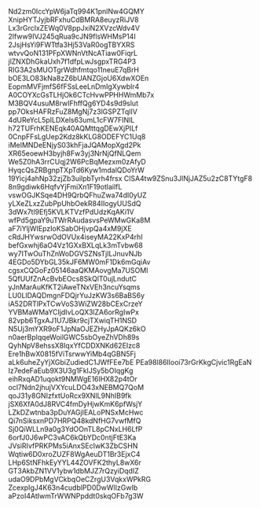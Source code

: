 Nd2zm0IccYpW6jaTq994K1pnlNw4GQMY
XnipHYTJyjbRFxhuCdBMRA8euyzRiJV8
Lx3rGrcIxZEWq0V8ppJxiN2XVzcWdv4V
2lfww9IVJ245qRua9cJN9flsWHMsP14I
2JsjHsYi9FWTtfa3Hj53VaR0ogTBYXRS
wtvvQoN131PFpXWNnVtNcATiaw0FiqrL
jlZNXDhGkaUxh7f1dfpLwJsgpxTRG4P3
RIG3A2sMUOTgrWdhfmtqo11neuE7qBrH
bOE3LO83kNa8zZ6bUANZGjoU6XdwXOEn
EopmMVFjmfS6fFSsLeeLnDmIgXywblr4
A0COYXcGsTLHjOk6CTcHvwPPHHWmMb7x
M3BQV4usuM8rwIFhffQg6YD4s9d9slut
pp7OksHAFRzFuZ8MgNj7z3lGSPZTqlIV
4dUReYcL5pILDXels63umL1cFW7FINIL
h72TUFrhKENEqk40AQMttqgDEwXjPILf
0CnpFFsLgUep2Kdz8kKLG8ODEFYC1Uq8
iMeIMNDeENjyS03khFjaJQAMopXgd2Pk
XR65eoewH3byjh8Fw3yj3NrNjQfNLQem
We5Z0hA3rrCUqj2W6PcBqMezxm0zAfyD
HyqcQsZRBgnpTXpTd6Kyw1mdalQDoYrW
19Yicj4ahNp32zjZb3uilpbTyrh4frsx
ClSA4tw9ZSnu3JlNjJAZ5u2zC8TYtgF8
8n9gdiwk6HqfvYjFmiXn1F19otlailfL
vswOGJKSqe4DH9QrbQFhuZwa74dI0yUZ
yLXeZLxzZubPpUhbOekR84IIogyUUSdQ
3dWx7tl9Efj5KVLKTVzfPdUdzKqAKi1V
wfPd5gpaY9uTWrRAudasvsPeWMwGKa8M
aF7iYljWIEpzIoKSabOHjvpQa4xM9jXE
cRdJHYwsrwOdOVUx4iseyMA22KxP4rhI
befGxwhj6aO4Vz1GXxBXLqLk3mTvbw68
wy7ITwOuThZnWoDGVSZNsTjILJnuvNJb
4EGDo5DYbGL35kJF6MW0mF1Dk6mGqiAv
cgsxCQGoFz05146aaQKMAovgMa7USOMI
5QfUUfZnAcBvbEOcs8SkQlT0ujLndutC
yJnMarAuKfKT2iAweTNxVEh3ncuYsqms
LU0LlDAQDmgnFDQjrYuJzKW3s6BaBS6y
iA52DRTlPxTCwVoS3WiZW28bCExCrzeY
YVBMaWMaYCIjdIvLoQX3lZA6orRgIwPx
82vpb6TgxAJ1U7JBkr9cjTXwiqTH1NSD
N5Uj3mYXR9oF1JpNaOJEZHyJpAQKz6kO
n0aerBplqqeWoilGWC5sbOyeZhVDh89s
QyhNpV8ehssX8IqxYfCDDXNKd62EIzc8
Ere1hBwX0815fViTsrwwYiMb4qGBN5Fj
aLk6uheZyYjXGbiZudiedC1JWfFEe7bE
PEa98l86lIooi73rGrKkgCjvic1RgEaN
Iz7edeFaEub9X3U3g1FklJSy5bOIqgKg
eihRxqAD1uqokt9NMWgE16lHX82p4tOr
ocl7Ndn2jhujVXYcuLDO43xNEBMQ7QoM
qoJ31y8GNIzfxtUoRcx9XNIL9NhIB9fk
jSX6XfA0dJ8RVC4fmDyHjwKmK6pfWsjY
LZkDZwtnba3pDuYAGjIEALoPNSxMcHwc
Qi7nSiksxnPD7HRPQ48kdNfHG7vwfMfQ
Sj0QiWLLn9a0g3YdOOnTL8pCNxLH6LfP
6orfJ0J6wPC3vAC6kQbYDc0ntjFtE3Ka
JVsiRIvfPRKPMs5iAnxSEcIwK3ZbCSHN
Wqtiw6D0xroZUZF8WgAeuDT1Br3EjxC4
LHp6StNFhkEyYYL44ZOVFK2thyL8wX6r
GT3AkbZN1VV1ybw1dbMJZ7rQzyiDqdIZ
udaO9DPbMgVCkbqOeCZrgU3VqkxWPkRG
ZcexpIgJ4K63n4cudblPD0DwWlIzGwIb
aPzoI4AtIwmTrWWNPpddt0skqOFb7g3W
